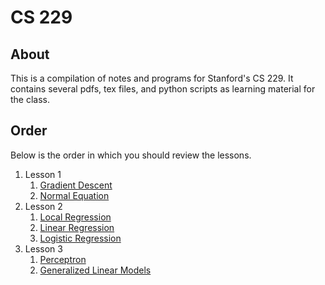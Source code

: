 # CS 229

## About

This is a compilation of notes and programs for Stanford's CS 229.
It contains several pdfs, tex files, and python scripts as learning material
for the class.

## Order

Below is the order in which you should review the lessons.
1. Lesson 1
    1. [Gradient Descent](src/lesson1/gradient_descent.py)
    2. [Normal Equation](src/lesson1/normal_eq.pdf)
2. Lesson 2
    1. [Local Regression](src/lesson2/local_regression.pdf)
    2. [Linear Regression](src/lesson2/linear_regression.pdf)
    3. [Logistic Regression](src/lesson2/logistic_regression.pdf)
3. Lesson 3
    1. [Perceptron](src/lesson3/perceptron.pdf)
    2. [Generalized Linear Models](src/lesson3/glm.pdf)